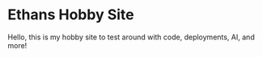 # Ethans Hobby Site
Hello, this is my hobby site to test around with code, deployments, AI, and more!
